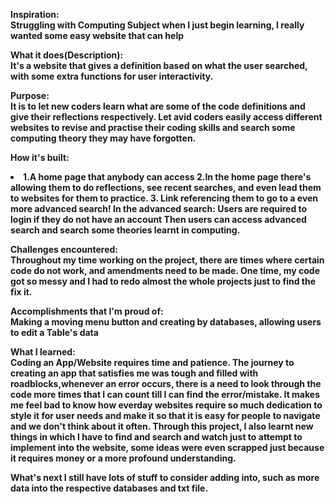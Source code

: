 <b>Inspiration:
<br>
Struggling with Computing Subject when I just begin learning, I really wanted some easy website that can help

<b>What it does(Description):
<br>
It's a website that gives a definition based on what the user searched, with some extra functions for user interactivity.

<b> Purpose:
<br>
It is to let new coders learn what are some of the code definitions and give their reflections respectively.
Let avid coders easily access different websites to revise and practise their coding skills and search some computing theory they may have forgotten.

<b> How it's built:
<br>
<li>1.A home page that anybody can access
2.In the home page there's allowing them to do reflections, see recent searches, and even lead them to websites for them to practice.
3. Link referencing them to go to a even more advanced search!
In the advanced search: Users are required to login if they do not have an account
Then users can access advanced search and search some theories learnt in computing.</li>


<b> Challenges encountered:
<br>
Throughout my time working on the project, there are times where certain code do not work, and amendments need to be made.
One time, my code got so messy and I had to redo almost the whole projects just to find the fix it.

<b> Accomplishments that I'm proud of:
<br>
Making a moving menu button and creating by databases, allowing users to edit a Table's data

<b> What I learned:
<br>
Coding an App/Website requires time and patience.
The journey to creating an app that satisfies me was tough and filled with roadblocks,whenever an error occurs, there is a need to look through the code more times that I can count till I can find the error/mistake.
It makes me feel bad to know how everday websites require so much dedication to style it for user needs and make it so that it is easy for people to navigate and we don't think about it often.
Through this project, I also learnt new things in which I have to find and search and watch just to attempt to implement into the website, some ideas were even scrapped just because it requires money or a more profound understanding.


<b> What's next
I still have lots of stuff to consider adding into, such as more data into the respective databases and txt file.

